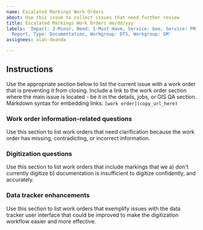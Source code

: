 ```yaml
---
name: Escalated Markings Work Orders
about: Use this issue to collect issues that need further review
title: Escalated Markings Work Orders mm/dd/yyy
labels: 'Impact: 3-Minor, Need: 1-Must Have, Service: Geo, Service: PM, Type: Bug
  Report, Type: Documentation, Workgroup: DTS, Workgroup: SM'
assignees: alan-deanda

---
```


## Instructions ##
Use the appropriate section below to list the current issue with a work order that is preventing it from closing. Include a link to the work order section where the main issue is located - be it in the details, jobs, or GIS QA section. 
Markdown syntax for embedding links: `[work order](copy_url_here)`


### Work order information-related questions ###
Use this section to list work orders that need clarification because the work order has missing, contradicting, or incorrect information.



### Digitization questions ###
Use this section to list work orders that include markings that we a) don't currently digitize b) documentation is insufficient to digitize confidently, and accurately.



### Data tracker enhancements ###
Use this section to list work orders that exemplify issues with the data tracker user interface that could be improved to make the digitization workflow easier and more effective.

